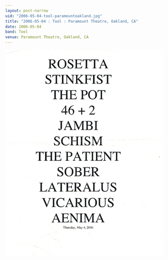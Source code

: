 ```yaml
---
layout: post-narrow
uid: "2006-05-04-tool-paramountoakland.jpg"
title: "2006-05-04 : Tool : Paramount Theatre, Oakland, CA"
date: 2006-05-04
band: Tool
venue: Paramount Theatre, Oakland, CA
---
```


<div class="showcase">
  <img src="/img/2006/05/20060504-Tool-ParamountOakland.jpg" alt="2006-05-04-tool-paramountoakland.jpg">
</div>
